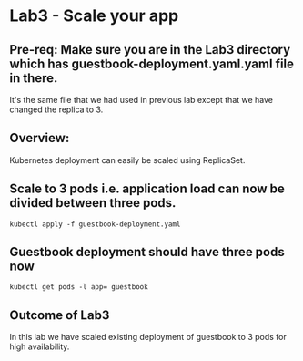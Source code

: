 # Lab3 - Scale your app  

## Pre-req: Make sure you are in the Lab3 directory which has guestbook-deployment.yaml.yaml file in there. 
It's the same file that we had used in previous lab except that we have changed the replica to 3.

## Overview:
Kubernetes deployment can easily be scaled using ReplicaSet.

## Scale to 3 pods i.e. application load can now be divided between three pods. 

`kubectl apply -f guestbook-deployment.yaml`

## Guestbook deployment should have three pods now

`kubectl get pods -l app= guestbook`


##  Outcome of Lab3
In this lab we have scaled existing deployment of guestbook to 3 pods for high availability.